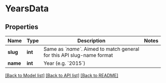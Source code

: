 # YearsData

## Properties
Name | Type | Description | Notes
------------ | ------------- | ------------- | -------------
**slug** | **int** | Same as *&#x60;name&#x60;*. Aimed to match general for this API slug-name format | 
**name** | **int** | Year (e.g. &#x60;2015&#x60;) | 

[[Back to Model list]](../README.md#documentation-for-models) [[Back to API list]](../README.md#documentation-for-api-endpoints) [[Back to README]](../README.md)


